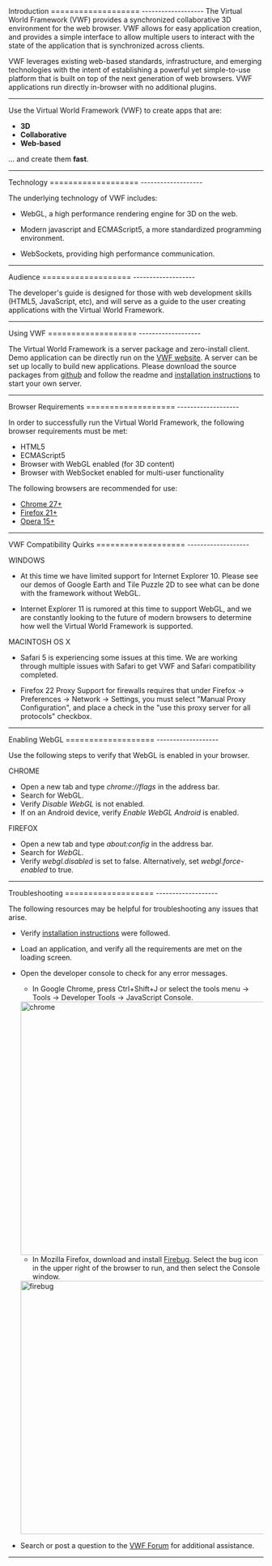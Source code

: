 <a name="introduction" />

<div class="well" markdown="1">
Introduction
===================
-------------------
The Virtual World Framework (VWF) provides a synchronized collaborative 3D environment for the web browser. VWF allows for easy application creation, and provides a simple interface to allow multiple users to interact with the state of the application that is synchronized across clients. 

VWF leverages existing web-based standards, infrastructure, and emerging technologies with the intent of establishing a powerful yet simple-to-use platform that is built on top of the next generation of web browsers. VWF applications run directly in-browser with no additional plugins.
</div>

-------------------

<div class="well" markdown="1">
Use the Virtual World Framework (VWF) to create apps that are:

- **3D**
- **Collaborative**
- **Web-based**

... and create them **fast**.

<script>
  this.createAppUrl = function() {
  var sessionId = "";
  var chars = [ '0', '1', '2', '3', '4', '5', '6', '7', '8', '9', 'a', 'b', 'c', 'd', 'e', 'f' ];
    for ( var i = 0; i < 16; i++ )
      sessionId += chars[ Math.floor( Math.random() * 16 ) ];
    return "../duck/" + sessionId;
  };

  this.Url = this.createAppUrl();

  this.createIframes = function() {
    document.write( "<p>Imagine that you are in New York...</p>" );
    document.write( "<iframe height='400' width='660' src='" + this.Url + "'></iframe>" );
    document.write( "<p>...and you're working with someone in San Francisco.</p>" );
    document.write( "<p>(Click the duck to see them spin in synchrony)</p>" );
    document.write( "<iframe height='400' width='660' src='" + this.Url + "'></iframe>" );
  }();
</script>
</div>

-------------------

<div class="well" markdown="1">
Technology
===================
-------------------

The underlying technology of VWF includes:

* WebGL, a high performance rendering engine for 3D on the web.

* Modern javascript and ECMAScript5, a more standardized programming environment.

* WebSockets, providing high performance communication. 
</div>

-------------------

<div class="well" markdown="1">
Audience
===================
-------------------

The developer's guide is designed for those with web development skills (HTML5, JavaScript, etc), and will serve as a guide to the user creating applications with the Virtual World Framework. 
</div>

-------------------

<div class="well" markdown="1">
Using VWF
===================
-------------------

The Virtual World Framework is a server package and zero-install client. Demo application can be directly run on the [VWF website](http://virtualworldframework.com/web/catalog.html). A server can be set up locally to build new applications. Please download the source packages from [github](https://github.com/virtual-world-framework/vwf) and follow the readme and [installation instructions](install.html) to start your own server.
</div>

-------------------

<a name="requirements" />

<div class="well" markdown="1">
Browser Requirements
===================
-------------------
 
In order to successfully run the Virtual World Framework, the following browser requirements must be met:

*   HTML5
*   ECMAScript5
*   Browser with WebGL enabled (for 3D content)
* Browser with WebSocket enabled for multi-user functionality

The following browsers are recommended for use:

*   [Chrome 27+](https://www.google.com/intl/en/chrome/browser/)
*   [Firefox 21+](http://www.mozilla.org/en-US/firefox/new/)
*   [Opera 15+](http://www.opera.com/developer/next)
</div>

-------------------

<div class="well" markdown="1">
VWF Compatibility Quirks
===================
-------------------

WINDOWS

*   At this time we have limited support for Internet Explorer 10. Please see our demos of Google Earth and Tile Puzzle 2D to see what can be done with the framework without WebGL.  

*   Internet Explorer 11 is rumored at this time to support WebGL, and we are constantly looking to the future of modern browsers to determine how well the Virtual World Framework is supported.

MACINTOSH OS X

*   Safari 5 is experiencing some issues at this time. We are working through multiple issues with Safari to get VWF and Safari compatibility completed.

*   Firefox 22 Proxy Support for firewalls requires that under Firefox -> Preferences -> Network -> Settings, you must select "Manual Proxy Configuration", and place a check in the "use this proxy server for all protocols" checkbox.

</div>

-------------------

<div class="well" markdown="1">
Enabling WebGL
===================
-------------------

Use the following steps to verify that WebGL is enabled in your browser.

CHROME

*   Open a new tab and type *chrome://flags* in the address bar.
*   Search for WebGL.
*   Verify *Disable WebGL* is not enabled. 
*   If on an Android device, verify *Enable WebGL Android* is enabled.

FIREFOX

*   Open a new tab and type *about:config* in the address bar. 
*   Search for *WebGL.*
*   Verify *webgl.disabled* is set to false. Alternatively, set *webgl.force-enabled* to true.

</div>

-------------------

<a name="troubleshooting" />

<div class="well" markdown="1">
Troubleshooting
===================
-------------------

The following resources may be helpful for troubleshooting any issues that arise.

* Verify [installation instructions](install.html) were followed.

* Load an application, and verify all the requirements are met on the loading screen. 

* Open the developer console to check for any error messages. 

  * In Google Chrome, press Ctrl+Shift+J or select the tools menu -> Tools -> Developer Tools -> JavaScript Console. 

  <img src='images/chrome.png' alt='chrome' style='width:500px' />


  * In Mozilla Firefox, download and install [Firebug](https://addons.mozilla.org/en-us/firefox/addon/firebug). Select the bug icon in the upper right of the browser to run, and then select the Console window. 

  <img src='images/firebug.png' alt='firebug' style='width:500px' />


* Search or post a question to the [VWF Forum](http://virtualworldframework.com/web/forum.html) for additional assistance. 
</div>

-------------------

